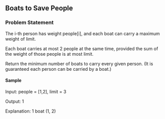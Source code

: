<h2><div id="title">Boats to Save People</h2></div>

### Problem Statement

<div id="problem_statement">
The i-th person has weight people[i], and each boat can carry a maximum weight of limit.

Each boat carries at most 2 people at the same time, provided the sum of the weight of those people is at most limit.

Return the minimum number of boats to carry every given person.  (It is guaranteed each person can be carried by a boat.)
</div>

#### Sample

Input: people = [1,2], limit = 3

Output: 1

Explanation: 1 boat (1, 2)